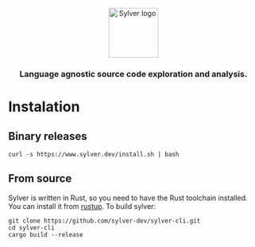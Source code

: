 <p align="center">
    <a href="https://sylver.dev"><img src="https://raw.githubusercontent.com/sylver-dev/sylver-cli/master/logo.png" height="100" alt="Sylver logo"/></a>
</p>
<h3 align="center">
  Language agnostic source code exploration and analysis.
</h3>

# Instalation

## Binary releases

```
curl -s https://www.sylver.dev/install.sh | bash
```

## From source
Sylver is written in Rust, so you need to have the Rust toolchain installed. You can install it from [rustup](https://rustup.rs/). 
To build sylver:
```
git clone https://github.com/sylver-dev/sylver-cli.git
cd sylver-cli 
cargo build --release
```
